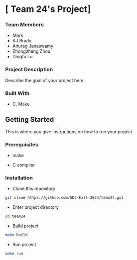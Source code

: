 # \[ Team 24's Project\]

### Team Members
- Mark
- AJ Brady
- Anurag Janaswamy
- Zhongzheng Zhou
- Dingfu Lu

### Project Description
Describe the goal of your project here.

### Built With
- C, Make

## Getting Started
This is where you give instructions on how to run your project

### Prerequisites

* make

* C compiler

### Installation

* Clone this repository
```sh
git clone https://github.com/SDC-Fall-2024/team24.git
```
* Enter project directory
```sh
cd team24
```
* Build project
```sh
make build
```
* Run project
```sh
make run
```
